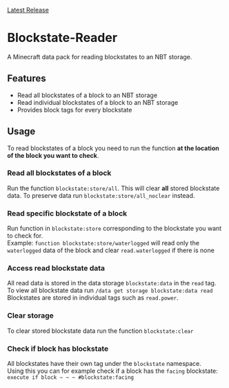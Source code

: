 [Latest Release](https://github.com/OliTheHoodieBoi/Blockstate-Reader/releases/latest)
# Blockstate-Reader
A Minecraft data pack for reading blockstates to an NBT storage.

## Features
- Read all blockstates of a block to an NBT storage
- Read individual blockstates of a block to an NBT storage
- Provides block tags for every blockstate

## Usage
To read blockstates of a block you need to run the function **at the location of the block you want to check**.
### Read all blockstates of a block
Run the function `blockstate:store/all`. 
This will clear **all** stored blockstate data. To preserve data run `blockstate:store/all_noclear` instead.
### Read specific blockstate of a block
Run function in `blockstate:store` corresponding to the blockstate you want to check for.   
Example: `function blockstate:store/waterlogged` will read only the `waterlogged` data of the block and clear `read.waterlogged` if there is none
### Access read blockstate data
All read data is stored in the data storage `blockstate:data` in the `read` tag.   
To view all blockstate data run `/data get storage blockstate:data read`   
Blockstates are stored in individual tags such as `read.power`.
### Clear storage
To clear stored blockstate data run the function `blockstate:clear`
### Check if block has blockstate
All blockstates have their own tag under the `blockstate` namespace.   
Using this you can for example check if a block has the `facing` blockstate: `execute if block ~ ~ ~ #blockstate:facing`

